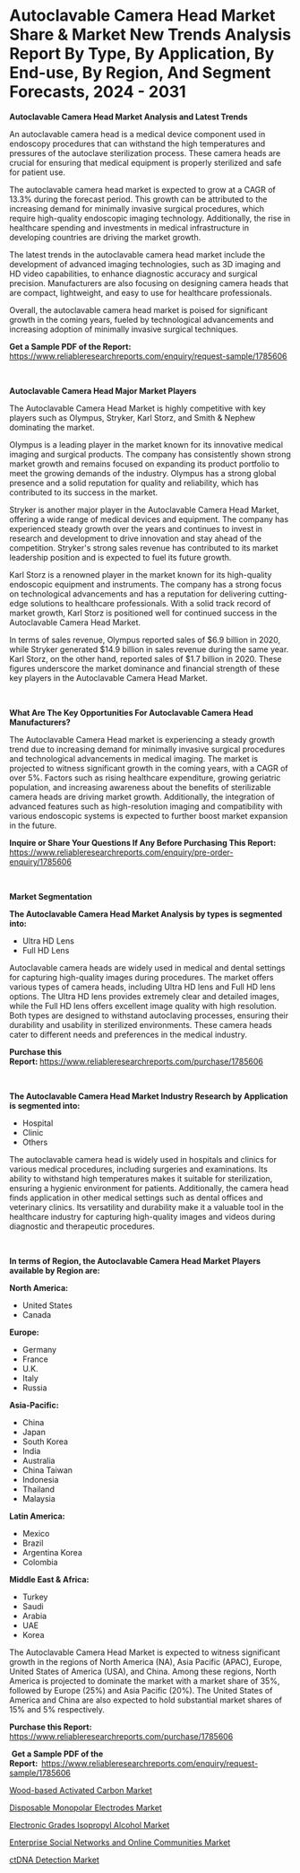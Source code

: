 <p><h1>Autoclavable Camera Head Market Share & Market New Trends Analysis Report By Type, By Application, By End-use, By Region, And Segment Forecasts, 2024 - 2031</h1></p><p><strong>Autoclavable Camera Head Market Analysis and Latest Trends</strong></p>
<p><p>An autoclavable camera head is a medical device component used in endoscopy procedures that can withstand the high temperatures and pressures of the autoclave sterilization process. These camera heads are crucial for ensuring that medical equipment is properly sterilized and safe for patient use.</p><p>The autoclavable camera head market is expected to grow at a CAGR of 13.3% during the forecast period. This growth can be attributed to the increasing demand for minimally invasive surgical procedures, which require high-quality endoscopic imaging technology. Additionally, the rise in healthcare spending and investments in medical infrastructure in developing countries are driving the market growth.</p><p>The latest trends in the autoclavable camera head market include the development of advanced imaging technologies, such as 3D imaging and HD video capabilities, to enhance diagnostic accuracy and surgical precision. Manufacturers are also focusing on designing camera heads that are compact, lightweight, and easy to use for healthcare professionals.</p><p>Overall, the autoclavable camera head market is poised for significant growth in the coming years, fueled by technological advancements and increasing adoption of minimally invasive surgical techniques.</p></p>
<p><strong>Get a Sample PDF of the Report:&nbsp;</strong> <a href="https://www.reliableresearchreports.com/enquiry/request-sample/1785606">https://www.reliableresearchreports.com/enquiry/request-sample/1785606</a></p>
<p>&nbsp;</p>
<p><strong>Autoclavable Camera Head Major Market Players</strong></p>
<p><p>The Autoclavable Camera Head Market is highly competitive with key players such as Olympus, Stryker, Karl Storz, and Smith & Nephew dominating the market. </p><p>Olympus is a leading player in the market known for its innovative medical imaging and surgical products. The company has consistently shown strong market growth and remains focused on expanding its product portfolio to meet the growing demands of the industry. Olympus has a strong global presence and a solid reputation for quality and reliability, which has contributed to its success in the market.</p><p>Stryker is another major player in the Autoclavable Camera Head Market, offering a wide range of medical devices and equipment. The company has experienced steady growth over the years and continues to invest in research and development to drive innovation and stay ahead of the competition. Stryker's strong sales revenue has contributed to its market leadership position and is expected to fuel its future growth.</p><p>Karl Storz is a renowned player in the market known for its high-quality endoscopic equipment and instruments. The company has a strong focus on technological advancements and has a reputation for delivering cutting-edge solutions to healthcare professionals. With a solid track record of market growth, Karl Storz is positioned well for continued success in the Autoclavable Camera Head Market.</p><p>In terms of sales revenue, Olympus reported sales of $6.9 billion in 2020, while Stryker generated $14.9 billion in sales revenue during the same year. Karl Storz, on the other hand, reported sales of $1.7 billion in 2020. These figures underscore the market dominance and financial strength of these key players in the Autoclavable Camera Head Market.</p></p>
<p>&nbsp;</p>
<p><strong>What Are The Key Opportunities For Autoclavable Camera Head Manufacturers?</strong></p>
<p><p>The Autoclavable Camera Head market is experiencing a steady growth trend due to increasing demand for minimally invasive surgical procedures and technological advancements in medical imaging. The market is projected to witness significant growth in the coming years, with a CAGR of over 5%. Factors such as rising healthcare expenditure, growing geriatric population, and increasing awareness about the benefits of sterilizable camera heads are driving market growth. Additionally, the integration of advanced features such as high-resolution imaging and compatibility with various endoscopic systems is expected to further boost market expansion in the future.</p></p>
<p><strong>Inquire or Share Your Questions If Any Before Purchasing This Report:</strong> <a href="https://www.reliableresearchreports.com/enquiry/pre-order-enquiry/1785606">https://www.reliableresearchreports.com/enquiry/pre-order-enquiry/1785606</a></p>
<p>&nbsp;</p>
<p><strong>Market Segmentation</strong></p>
<p><strong>The Autoclavable Camera Head Market Analysis by types is segmented into:</strong></p>
<p><ul><li>Ultra HD Lens</li><li>Full HD Lens</li></ul></p>
<p><p>Autoclavable camera heads are widely used in medical and dental settings for capturing high-quality images during procedures. The market offers various types of camera heads, including Ultra HD lens and Full HD lens options. The Ultra HD lens provides extremely clear and detailed images, while the Full HD lens offers excellent image quality with high resolution. Both types are designed to withstand autoclaving processes, ensuring their durability and usability in sterilized environments. These camera heads cater to different needs and preferences in the medical industry.</p></p>
<p><strong>Purchase this Report:&nbsp;</strong><a href="https://www.reliableresearchreports.com/purchase/1785606">https://www.reliableresearchreports.com/purchase/1785606</a></p>
<p>&nbsp;</p>
<p><strong>The Autoclavable Camera Head Market Industry Research by Application is segmented into:</strong></p>
<p><ul><li>Hospital</li><li>Clinic</li><li>Others</li></ul></p>
<p><p>The autoclavable camera head is widely used in hospitals and clinics for various medical procedures, including surgeries and examinations. Its ability to withstand high temperatures makes it suitable for sterilization, ensuring a hygienic environment for patients. Additionally, the camera head finds application in other medical settings such as dental offices and veterinary clinics. Its versatility and durability make it a valuable tool in the healthcare industry for capturing high-quality images and videos during diagnostic and therapeutic procedures.</p></p>
<p>&nbsp;</p>
<p><strong>In terms of Region, the Autoclavable Camera Head Market Players available by Region are:</strong></p>
<p>
    <p> <strong> North America: </strong>
        <ul>
            <li>United States</li>
            <li>Canada</li>
        </ul>
        </p> 
    <p> <strong> Europe: </strong>
        <ul>
            <li>Germany</li>
            <li>France</li>
            <li>U.K.</li>
            <li>Italy</li>
            <li>Russia</li>
        </ul>
        </p> 
    <p> <strong> Asia-Pacific: </strong>
        <ul>
            <li>China</li>
            <li>Japan</li>
            <li>South Korea</li>
            <li>India</li>
            <li>Australia</li>
            <li>China Taiwan</li>
            <li>Indonesia</li>
            <li>Thailand</li>
            <li>Malaysia</li>
        </ul>
        </p> 
    <p> <strong> Latin America: </strong>
        <ul>
            <li>Mexico</li>
            <li>Brazil</li>
            <li>Argentina Korea</li>
            <li>Colombia</li>
        </ul>
        </p> 
    <p> <strong> Middle East & Africa: </strong>
        <ul>
            <li>Turkey</li>
            <li>Saudi</li>
            <li>Arabia</li>
            <li>UAE</li>
            <li>Korea</li>
        </ul>
    </p>
    </p>
<p><p>The Autoclavable Camera Head Market is expected to witness significant growth in the regions of North America (NA), Asia Pacific (APAC), Europe, United States of America (USA), and China. Among these regions, North America is projected to dominate the market with a market share of 35%, followed by Europe (25%) and Asia Pacific (20%). The United States of America and China are also expected to hold substantial market shares of 15% and 5% respectively.</p></p>
<p><strong>Purchase this Report: </strong><a href="https://www.reliableresearchreports.com/purchase/1785606">https://www.reliableresearchreports.com/purchase/1785606</a></p>
<p>&nbsp;<strong>Get a Sample PDF of the Report:&nbsp;&nbsp;</strong><a href="https://www.reliableresearchreports.com/enquiry/request-sample/1785606">https://www.reliableresearchreports.com/enquiry/request-sample/1785606</a></p>
<p><strong></strong></p>
<p><p><a href="https://issuu.com/reportprime-2/docs/wood-based-activated-carbon-market-size-2030.pptx">Wood-based Activated Carbon Market</a></p><p><a href="https://github.com/irfadac/Market-Research-Report-List-2/blob/main/disposable-monopolar-electrodes-market.md">Disposable Monopolar Electrodes Market</a></p><p><a href="https://issuu.com/reportprime-2/docs/electronic-grades-isopropyl-alcohol-market-size-20">Electronic Grades Isopropyl Alcohol Market</a></p><p><a href="https://medium.com/@alexanderfranklin766/enterprise-social-networks-and-online-communities-market-analysis-its-cagr-market-segmentation-235242bd2120">Enterprise Social Networks and Online Communities Market</a></p><p><a href="https://medium.com/@alexanderfranklin766/ctdna-detection-market-research-report-its-history-and-forecast-2024-to-2031-a980c2b219a1">ctDNA Detection Market</a></p></p>